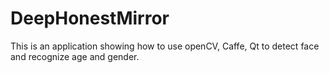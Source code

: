 # DeepHonestMirror
This is an application showing how to use openCV, Caffe, Qt to detect face and recognize age and gender.

